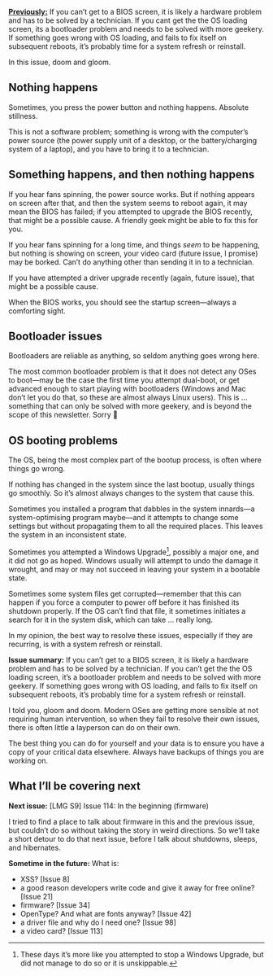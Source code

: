 [**Previously:**](https://buttondown.email/laymansguide/archive/) If you can’t get to a BIOS screen, it is likely a hardware problem and has to be solved by a technician. If you cant get the the OS loading screen, its a bootloader problem and needs to be solved with more geekery. If something goes wrong with OS loading, and fails to fix itself on subsequent reboots, it’s probably time for a system refresh or reinstall.

In this issue, doom and gloom.

## Nothing happens

Sometimes, you press the power button and nothing happens. Absolute stillness.

This is not a software problem; something is wrong with the computer’s power source (the power supply unit of a desktop, or the battery/charging system of a laptop), and you have to bring it to a technician.

## Something happens, and then nothing happens

If you hear fans spinning, the power source works. But if nothing appears on screen after that, and then the system seems to reboot again, it may mean the BIOS has failed; if you attempted to upgrade the BIOS recently, that might be a possible cause. A friendly geek might be able to fix this for you.

If you hear fans spinning for a long time, and things *seem* to be happening, but nothing is showing on screen, your video card (future issue, I promise) may be borked. Can’t do anything other than sending it in to a technician.

If you have attempted a driver upgrade recently (again, future issue), that might be a possible cause.

When the BIOS works, you should see the startup screen—always a comforting sight.

## Bootloader issues

Bootloaders are reliable as anything, so seldom anything goes wrong here.

The most common bootloader problem is that it does not detect any OSes to boot—may be the case the first time you attempt dual-boot, or get advanced enough to start playing with bootloaders (Windows and Mac don’t let you do that, so these are almost always Linux users). This is … something that can only be solved with more geekery, and is beyond the scope of this newsletter. Sorry 😬

## OS booting problems

The OS, being the most complex part of the bootup process, is often where things go wrong.

If nothing has changed in the system since the last bootup, usually things go smoothly. So it’s almost always changes to the system that cause this.

Sometimes you installed a program that dabbles in the system innards—a system-optimising program maybe—and it attempts to change some settings but without propagating them to all the required places. This leaves the system in an inconsistent state.

Sometimes you attempted a Windows Upgrade[^1], possibly a major one, and it did not go as hoped. Windows usually will attempt to undo the damage it wrought, and may or may not succeed in leaving your system in a bootable state.

[^1]: These days it’s more like you attempted to stop a Windows Upgrade, but did not manage to do so or it is unskippable.

Sometimes some system files get corrupted—remember that this can happen if you force a computer to power off before it has finished its shutdown properly. If the OS can’t find that file, it sometimes initiates a search for it in the system disk, which can take … really long.

In my opinion, the best way to resolve these issues, especially if they are recurring, is with a system refresh or reinstall.

**Issue summary:** If you can’t get to a BIOS screen, it is likely a hardware problem and has to be solved by a technician. If you can’t get the the OS loading screen, it’s a bootloader problem and needs to be solved with more geekery. If something goes wrong with OS loading, and fails to fix itself on subsequent reboots, it’s probably time for a system refresh or reinstall.

I told you, gloom and doom. Modern OSes are getting more sensible at not requiring human intervention, so when they fail to resolve their own issues, there is often little a layperson can do on their own.

The best thing you can do for yourself and your data is to ensure you have a copy of your critical data elsewhere. Always have backups of things you are working on.

## What I’ll be covering next

**Next issue:** [LMG S9] Issue 114: In the beginning (firmware)

I tried to find a place to talk about firmware in this and the previous issue, but couldn’t do so without taking the story in weird directions. So we’ll take a short detour to do that next issue, before I talk about shutdowns, sleeps, and hibernates.

**Sometime in the future:** What is:

- XSS? [Issue 8]
- a good reason developers write code and give it away for free online? [Issue 21]
- firmware? [Issue 34]
- OpenType? And what are fonts anyway? [Issue 42]
- a driver file and why do I need one? [Issue 98]
- a video card? [Issue 113]
